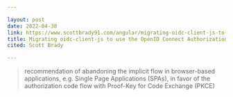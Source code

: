 ```yaml
---

layout: post
date: 2022-04-30
link: https://www.scottbrady91.com/angular/migrating-oidc-client-js-to-use-the-openid-connect-authorization-code-flow-and-pkce
title: Migrating oidc-client-js to use the OpenID Connect Authorization Code Flow and PKCE
cited: Scott Brady

---
```


> recommendation of abandoning the implicit flow in browser-based applications, e.g. Single Page Applications (SPAs), in favor of the authorization code flow with Proof-Key for Code Exchange (PKCE)